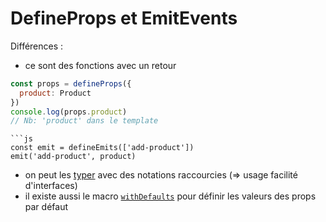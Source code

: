 # DefineProps et EmitEvents

Différences :
- ce sont des fonctions avec un retour
```js
const props = defineProps({
  product: Product
})
console.log(props.product)
// Nb: 'product' dans le template
```
```
```js
const emit = defineEmits(['add-product'])
emit('add-product', product)
```

- on peut les [typer](https://vuejs.org/guide/typescript/composition-api.html#typing-component-props) avec des notations raccourcies (=> usage facilité d'interfaces)
- il existe aussi le macro [`withDefaults`](https://vuejs.org/api/sfc-script-setup.html#default-props-values-when-using-type-declaration) pour définir les valeurs des props par défaut 